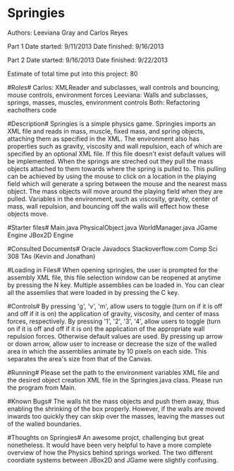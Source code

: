 Springies
=========
Authors: Leeviana Gray and Carlos Reyes

Part 1
Date started: 9/11/2013
Date finished: 9/16/2013

Part 2
Date started: 9/16/2013
Date finished: 9/22/2013

Estimate of total time put into this project: 80


#Roles#
Carlos: XMLReader and subclasses, wall controls and bouncing, mouse controls, environment forces
Leeviana: Walls and subclasses, springs, masses, muscles, environment controls
Both: Refactoring eachothers code

#Description#
Springies is a simple physics game. Springies imports
an XML file and reads in mass, muscle, fixed mass, and spring objects, attaching
them as specified in the XML. The environment also has properties such as
gravity, viscosity and wall repulsion, each of which are specified by an
optional XML file. If this file doesn't exist default values will be implemented.
When the springs are streched out they pull the mass objects attached to them towards
where the spring is pulled to. This pulling can be achieved by using the mouse to
click on a location in the playing field which will generate a spring between the mouse
and the nearest mass object. The mass objects will move around the playing field when
they are pulled. Variables in the environment, such as viscosity, gravity, center of mass,
wall repulsion, and bouncing off the walls will effect how these objects move.

#Starter files#
Main.java
PhysicalObject.java
WorldManager.java
JGame Engine
JBox2D Engine

#Consulted Documents#
Oracle Javadocs
Stackoverflow.com
Comp Sci 308 TAs (Kevin and Jonathan)

#Loading in Files#
When opening springies, the user is prompted for the assembly XML file, this
file selection window can be reopened at anytime by pressing the N key. Multiple
assemblies can be loaded in. You can clear all the assemlies that were loaded in
by pressing the C key.

#Controls#
By pressing 'g', 'v', 'm', allow users to toggle (turn on if it is off and off if it is on) the application of
gravity, viscosity, and center of mass forces, respectively. By pressing '1', '2', '3', '4', allow users to 
toggle (turn on if it is off and off if it is on) the application of the appropriate wall repulsion forces. 
Otherwise default values are used. By pressing up arrow or down arrow, allow user to increase or decrease the 
size of the walled area in which the assemblies animate by 10 pixels on each side. This separates the area's 
size from that of the Canvas.

#Running#
Please set the path to the environment variables XML file and the desired object creation XML file
in the Springies.java class. Please run the program from Main.

#Known Bugs#
The walls hit the mass objects and push them away, thus enabling the shrinking of the box properly. However,
if the walls are moved inwards too quickly they can skip over the masses, leaving the masses out of the walled
boundaries.

#Thoughts on Springies#
An awesome projct, challenging but great nonetheless. It would have been very helpful to have a more complete
overview of how the Physics behind springs worked. The two different coordiate systems between JBox2D and
JGame were slightly confusing.


